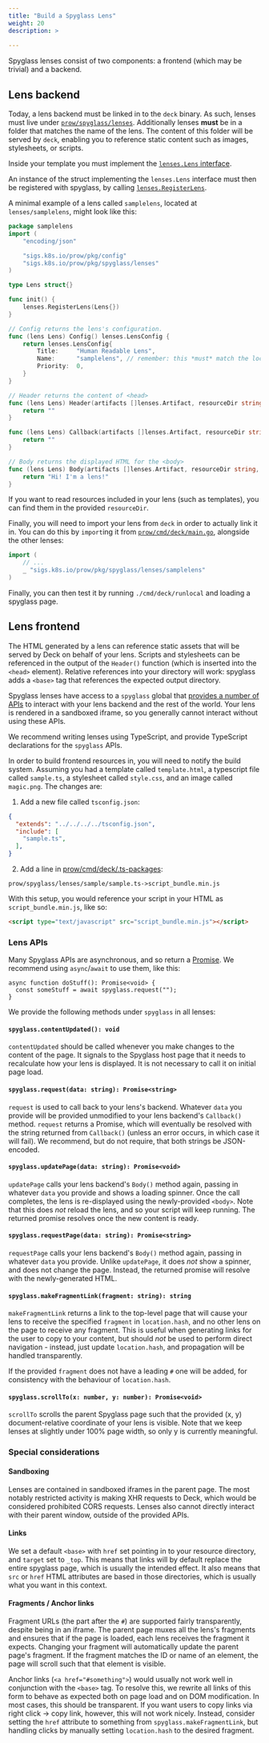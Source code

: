 ```yaml
---
title: "Build a Spyglass Lens"
weight: 20
description: >
  
---
```


Spyglass lenses consist of two components: a frontend (which may be trivial) and a backend. 

## Lens backend

Today, a lens backend must be linked in to the `deck` binary. As such, lenses must live under
[`prow/spyglass/lenses`](https://github.com/kubernetes-sigs/prow/tree/main/pkg/spyglass/lenses). Additionally lenses **must** be in a folder that matches the
name of the lens. The content of this folder will be served by `deck`, enabling you to reference
static content such as images, stylesheets, or scripts.

Inside your template you must implement the [`lenses.Lens` interface](https://godoc.org/sigs.k8s.io/prow/pkg/spyglass/lenses#Lens).

An instance of the struct implementing the `lenses.Lens` interface must then be registered with
spyglass, by calling [`lenses.RegisterLens`](https://godoc.org/sigs.k8s.io/prow/pkg/spyglass/lenses#RegisterLens).

A minimal example of a lens  called `samplelens`, located at `lenses/samplelens`, might look like this:

```go
package samplelens
import (
	"encoding/json"

	"sigs.k8s.io/prow/pkg/config"
	"sigs.k8s.io/prow/pkg/spyglass/lenses"
)

type Lens struct{}

func init() {
	lenses.RegisterLens(Lens{})
}

// Config returns the lens's configuration.
func (lens Lens) Config() lenses.LensConfig {
	return lenses.LensConfig{
		Title:     "Human Readable Lens",
		Name:      "samplelens", // remember: this *must* match the location of the lens (and thus package name)
		Priority:  0,
	}
}

// Header returns the content of <head>
func (lens Lens) Header(artifacts []lenses.Artifact, resourceDir string, config json.RawMessage, spyglassConfig config.Spyglass) string {
	return ""
}

func (lens Lens) Callback(artifacts []lenses.Artifact, resourceDir string, data string, config json.RawMessage, spyglassConfig config.Spyglass) string {
	return ""
}

// Body returns the displayed HTML for the <body>
func (lens Lens) Body(artifacts []lenses.Artifact, resourceDir string, data string, config json.RawMessage, spyglassConfig config.Spyglass) string {
	return "Hi! I'm a lens!"
}
```

If you want to read resources included in your lens (such as templates), you can find them in the
provided `resourceDir`.

Finally, you will need to import your lens from `deck` in order to actually link it in. You can do
this by `import`ing it from [`prow/cmd/deck/main.go`](https://github.com/kubernetes-sigs/prow/blob/main/prow/cmd/deck/main.go), alongside the other lenses:

```go
import (
	// ...
	_ "sigs.k8s.io/prow/pkg/spyglass/lenses/samplelens"
)
```

Finally, you can then test it by running `./cmd/deck/runlocal` and loading a spyglass page.

## Lens frontend

The HTML generated by a lens can reference static assets that will be served by Deck on behalf of
your lens. Scripts and stylesheets can be referenced in the output of the `Header()` function (which
is inserted into the `<head>` element). Relative references into your directory will work: spyglass
adds a `<base>` tag that references the expected output directory.

Spyglass lenses have access to a `spyglass` global that [provides a number of APIs](#lens-apis) to interact with
your lens backend and the rest of the world. Your lens is rendered in a sandboxed iframe, so you
generally cannot interact without using these APIs.

We recommend writing lenses using TypeScript, and provide TypeScript declarations for the `spyglass`
APIs. 

In order to build frontend resources in, you will need to notify the build system. Assuming you had
a template called `template.html`, a typescript file called `sample.ts`, a stylesheet called
`style.css`, and an image called `magic.png`. The changes are:

1. Add a new file called `tsconfig.json`:

```json
{
  "extends": "../../../../tsconfig.json",
  "include": [
    "sample.ts",
  ],
}
```

2. Add a line in [prow/cmd/deck/.ts-packages](https://github.com/kubernetes-sigs/prow/blob/main/prow/cmd/deck/.ts-packages):

```
prow/spyglass/lenses/sample/sample.ts->script_bundle.min.js
```

With this setup, you would reference your script in your HTML as `script_bundle.min.js`, like so:

```html
<script type="text/javascript" src="script_bundle.min.js"></script>
```

### Lens APIs

Many Spyglass APIs are asynchronous, and so return a
[Promise](https://developer.mozilla.org/en-US/docs/Web/JavaScript/Guide/Using_promises). We
recommend using `async`/`await` to use them, like this:

```
async function doStuff(): Promise<void> {
  const someStuff = await spyglass.request("");
}
```

We provide the following methods under `spyglass` in all lenses:

#### `spyglass.contentUpdated(): void`

`contentUpdated` should be called whenever you make changes to the content of the page. It signals
to the Spyglass host page that it needs to recalculate how your lens is displayed. It is not
necessary to call it on initial page load.

#### `spyglass.request(data: string): Promise<string>`

`request` is used to call back to your lens's backend. Whatever `data` you provide will be provided
unmodified to your lens backend's `Callback()` method. `request` returns a Promise, which will
eventually be resolved with the string returned from `Callback()` (unless an error occurs, in which
case it will fail). We recommend, but do not require, that both strings be JSON-encoded.

#### `spyglass.updatePage(data: string): Promise<void>`

`updatePage` calls your lens backend's `Body()` method again, passing in whatever `data` you
provide and shows a loading spinner. Once the call completes, the lens is re-displayed using the
newly-provided `<body>`. Note that this does _not_ reload the lens, and so your script will keep
running. The returned promise resolves once the new content is ready.

#### `spyglass.requestPage(data: string): Promise<string>`

`requestPage` calls your lens backend's `Body()` method again, passing in whatever `data` you
provide. Unlike `updatePage`, it does _not_ show a spinner, and does not change the page. Instead,
the returned promise will resolve with the newly-generated HTML.

#### `spyglass.makeFragmentLink(fragment: string): string`

`makeFragmentLink` returns a link to the top-level page that will cause your lens to receive the
specified `fragment` in `location.hash`, and no other lens on the page to receive any fragment.
This is useful when generating links for the user to copy to your content, but should _not_ be used
to perform direct navigation - instead, just update `location.hash`, and propagation will be
handled transparently.

If the provided `fragment` does not have a leading `#` one will be added, for consistency with the
behaviour of `location.hash`.

#### `spyglass.scrollTo(x: number, y: number): Promise<void>`

`scrollTo` scrolls the parent Spyglass page such that the provided (x, y) document-relative
coordinate of your lens is visible. Note that we keep lenses at slightly under 100% page width, so
only y is currently meaningful.

### Special considerations

#### Sandboxing

Lenses are contained in sandboxed iframes in the parent page. The most notably restricted activity
is making XHR requests to Deck, which would be considered prohibited CORS requests. Lenses also
cannot directly interact with their parent window, outside of the provided APIs.

#### Links

We set a default `<base>` with `href` set pointing in to your resource directory, and `target` set
to `_top`. This means that links will by default replace the entire spyglass page, which is usually
the intended effect. It also means that `src` or `href` HTML attributes are based in those
directories, which is usually what you want in this context.

#### Fragments / Anchor links

Fragment URLs (the part after the `#`) are supported fairly transparently, despite being in an iframe.
The parent page muxes all the lens's fragments and ensures that if the page is loaded, each lens
receives the fragment it expects. Changing your fragment will automatically update the parent page's
fragment. If the fragment matches the ID or name of an element, the page will scroll such that that
element is visible.  

Anchor links (`<a href="#something">`) would usually not work well in conjunction with the `<base>`
tag. To resolve this, we rewrite all links of this form to behave as expected both on page load and
on DOM modification. In most cases, this should be transparent. If you want users to copy links via
right click -> copy link, however, this will not work nicely. Instead, consider setting the `href`
attribute to something from `spyglass.makeFragmentLink`, but handling clicks by manually setting
`location.hash` to the desired fragment.
